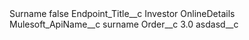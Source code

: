 <?xml version="1.0" encoding="UTF-8"?>
<CustomMetadata xmlns="http://soap.sforce.com/2006/04/metadata" xmlns:xsi="http://www.w3.org/2001/XMLSchema-instance" xmlns:xsd="http://www.w3.org/2001/XMLSchema">
    <label>Surname</label>
    <protected>false</protected>
    <values>
        <field>Endpoint_Title__c</field>
        <value xsi:type="xsd:string">Investor OnlineDetails</value>
    </values>
    <values>
        <field>Mulesoft_ApiName__c</field>
        <value xsi:type="xsd:string">surname</value>
    </values>
    <values>
        <field>Order__c</field>
        <value xsi:type="xsd:double">3.0</value>
    </values>
    <values>
        <field>asdasd__c</field>
        <value xsi:nil="true"/>
    </values>
</CustomMetadata>
